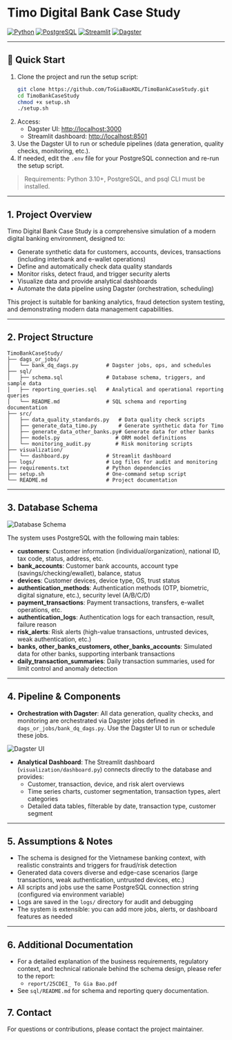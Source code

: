 # Timo Digital Bank Case Study

[![Python](https://img.shields.io/badge/Python-3.10%2B-blue?logo=python)](https://www.python.org/)
[![PostgreSQL](https://img.shields.io/badge/PostgreSQL-13%2B-blue?logo=postgresql)](https://www.postgresql.org/)
[![Streamlit](https://img.shields.io/badge/Streamlit-Dashboard-red?logo=streamlit)](https://streamlit.io/)
[![Dagster](https://img.shields.io/badge/Dagster-Orchestration-purple?logo=dagster)](https://dagster.io/)

---

## 🚀 Quick Start

1. Clone the project and run the setup script:
   ```bash
   git clone https://github.com/ToGiaBaoKDL/TimoBankCaseStudy.git
   cd TimoBankCaseStudy
   chmod +x setup.sh
   ./setup.sh
   ```
2. Access:
   - Dagster UI: [http://localhost:3000](http://localhost:3000)
   - Streamlit dashboard: [http://localhost:8501](http://localhost:8501)
3. Use the Dagster UI to run or schedule pipelines (data generation, quality checks, monitoring, etc.).
4. If needed, edit the `.env` file for your PostgreSQL connection and re-run the setup script.

> Requirements: Python 3.10+, PostgreSQL, and psql CLI must be installed.

---

## 1. Project Overview

Timo Digital Bank Case Study is a comprehensive simulation of a modern digital banking environment, designed to:
- Generate synthetic data for customers, accounts, devices, transactions (including interbank and e-wallet operations)
- Define and automatically check data quality standards
- Monitor risks, detect fraud, and trigger security alerts
- Visualize data and provide analytical dashboards
- Automate the data pipeline using Dagster (orchestration, scheduling)

This project is suitable for banking analytics, fraud detection system testing, and demonstrating modern data management capabilities.

---

## 2. Project Structure

```
TimoBankCaseStudy/
├── dags_or_jobs/
│   └── bank_dq_dags.py         # Dagster jobs, ops, and schedules
├── sql/
│   ├── schema.sql              # Database schema, triggers, and sample data
│   ├── reporting_queries.sql   # Analytical and operational reporting queries
│   └── README.md               # SQL schema and reporting documentation
├── src/
│   ├── data_quality_standards.py   # Data quality check scripts
│   ├── generate_data_timo.py       # Generate synthetic data for Timo
│   ├── generate_data_other_banks.py# Generate data for other banks
│   ├── models.py                  # ORM model definitions
│   └── monitoring_audit.py        # Risk monitoring scripts
├── visualization/
│   └── dashboard.py            # Streamlit dashboard
├── logs/                       # Log files for audit and monitoring
├── requirements.txt            # Python dependencies
├── setup.sh                    # One-command setup script
└── README.md                   # Project documentation
```

---

## 3. Database Schema

![Database Schema](https://ik.imagekit.io/baodata2226/imagekit-assets/database_schema.png?updatedAt=1753199318256)

The system uses PostgreSQL with the following main tables:
- **customers**: Customer information (individual/organization), national ID, tax code, status, address, etc.
- **bank_accounts**: Customer bank accounts, account type (savings/checking/ewallet), balance, status
- **devices**: Customer devices, device type, OS, trust status
- **authentication_methods**: Authentication methods (OTP, biometric, digital signature, etc.), security level (A/B/C/D)
- **payment_transactions**: Payment transactions, transfers, e-wallet operations, etc.
- **authentication_logs**: Authentication logs for each transaction, result, failure reason
- **risk_alerts**: Risk alerts (high-value transactions, untrusted devices, weak authentication, etc.)
- **banks, other_banks_customers, other_banks_accounts**: Simulated data for other banks, supporting interbank transactions
- **daily_transaction_summaries**: Daily transaction summaries, used for limit control and anomaly detection

---

## 4. Pipeline & Components

- **Orchestration with Dagster**: All data generation, quality checks, and monitoring are orchestrated via Dagster jobs defined in `dags_or_jobs/bank_dq_dags.py`. Use the Dagster UI to run or schedule these jobs.

![Dagster UI](https://ik.imagekit.io/baodata2226/imagekit-assets/dagster.png?updatedAt=1753199318227)
- **Analytical Dashboard**: The Streamlit dashboard (`visualization/dashboard.py`) connects directly to the database and provides:
  - Customer, transaction, device, and risk alert overviews
  - Time series charts, customer segmentation, transaction types, alert categories
  - Detailed data tables, filterable by date, transaction type, customer segment

---

## 5. Assumptions & Notes
- The schema is designed for the Vietnamese banking context, with realistic constraints and triggers for fraud/risk detection
- Generated data covers diverse and edge-case scenarios (large transactions, weak authentication, untrusted devices, etc.)
- All scripts and jobs use the same PostgreSQL connection string (configured via environment variable)
- Logs are saved in the `logs/` directory for audit and debugging
- The system is extensible: you can add more jobs, alerts, or dashboard features as needed

---

## 6. Additional Documentation

- For a detailed explanation of the business requirements, regulatory context, and technical rationale behind the schema design, please refer to the report:
  - `report/25CDEI_ To Gia Bao.pdf`
- See `sql/README.md` for schema and reporting query documentation.

## 7. Contact
For questions or contributions, please contact the project maintainer. 